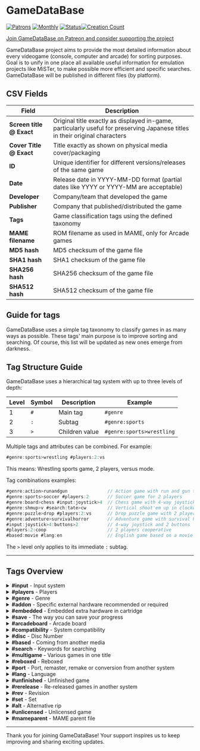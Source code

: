 # GameDataBase

[![Patrons](https://img.shields.io/badge/dynamic/json?url=https%3A%2F%2Fwww.patreon.com%2Fapi%2Fcampaigns%2F11667791&query=data.attributes.patron_count&suffix=%20Patrons&color=FF5441&label=Patreon&logo=Patreon&logoColor=FF5441&style=for-the-badge)](https://patreon.com/GameDataBase)
[![Monthly](https://img.shields.io/endpoint.svg?url=https%3A%2F%2Fshieldsio-patreon.vercel.app%2Fapi%3Fusername%3Dgamedatabase%26type%3Dpledges%26suffix%3D%2520USD%2520%252F%2520MO&color=FF5481&label=Patreon&logo=Patreon&logoColor=FF5441&style=for-the-badge)](https://patreon.com/gamedatabase)
[![Status](https://img.shields.io/badge/Status-Active-success?style=for-the-badge)](https://patreon.com/GameDataBase)[![Creation Count](https://img.shields.io/badge/dynamic/json?url=https%3A%2F%2Fwww.patreon.com%2Fapi%2Fcampaigns%2F11667791&query=data.attributes.creation_count&suffix=%20Entries&color=blue&label=&style=for-the-badge)](https://patreon.com/GameDataBase)

[Join GameDataBase on Patreon and consider supporting the project](https://www.patreon.com/GameDataBase)

GameDataBase project aims to provide the most detailed information about every videogame (console, computer and arcade) for sorting purposes. Goal is to unify in one place all available useful information for emulation projects like MiSTer, to make possible more efficient and specific searches. GameDataBase will be published in different files (by platform).

## CSV Fields

| **Field** | Description |
|-----------|-------------|
| **Screen title @ Exact** | Original title exactly as displayed in-game, particularly useful for preserving Japanese titles in their original characters |
| **Cover Title @ Exact** | Title exactly as shown on physical media cover/packaging |
| **ID** | Unique identifier for different versions/releases of the same game |
| **Date** | Release date in YYYY-MM-DD format (partial dates like YYYY or YYYY-MM are acceptable) |
| **Developer** | Company/team that developed the game |
| **Publisher** | Company that published/distributed the game |
| **Tags** | Game classification tags using the defined taxonomy |
| **MAME filename** | ROM filename as used in MAME, only for Arcade games |
| **MD5 hash** | MD5 checksum of the game file |
| **SHA1 hash** | SHA1 checksum of the game file |
| **SHA256 hash** | SHA256 checksum of the game file |
| **SHA512 hash** | SHA512 checksum of the game file |

## Guide for tags

GameDataBase uses a simple tag taxonomy to classify games in as many ways as possible. These tags' main purpose is to improve sorting and searching. Of course, this list will be updated as new ones emerge from darkness.

## Tag Structure Guide

GameDataBase uses a hierarchical tag system with up to three levels of depth:

| Level | Symbol | Description       | Example                  |
|-------|--------|-------------------|--------------------------|
| 1     | `#`    | Main tag          | `#genre`                |
| 2     | `:`    | Subtag            | `#genre:sports`         |
| 3     | `>`    | Children value    | `#genre:sports>wrestling` |

Multiple tags and attributes can be combined. For example:

```ts
#genre:sports>wrestling #players:2:vs
```

This means: Wrestling sports game, 2 players, versus mode.

Tag combinations examples:

```ts
#genre:action>runandgun               // Action game with run and gun theme
#genre:sports>soccer #players:2       // Soccer game for 2 players
#genre:board>chess #input:joystick>4  // Chess game with 4-way joystick control  
#genre:shmup>v #search:tate>cw        // Vertical shoot'em up in clockwise TATE mode
#genre:puzzle>drop #players:2:vs      // Drop puzzle game with 2 players in versus mode
#genre:adventure>survivalhorror       // Adventure game with survival horror elements
#input:joystick>4:buttons>2           // 4-way joystick and 2 buttons
#players:2:coop                       // 2 players cooperative
#based:movie #lang:en                 // English game based on a movie
```

The `>` level only applies to its immediate `:` subtag.


---

## Tags Overview

<details>
<summary><strong>#input</strong> - Input system</summary>

| Subcategory | Description | Children | Children Description |
|-------------|-------------|----------|--------------------|
| `:joystick` | Joystick | `>2h`<br>`>2v`<br>`>3`<br>`>4`<br>`>8`<br>`>double`<br>`>rotary` | 2-way horizontal<br>2-way vertical<br>3-way<br>4-way<br>8-way<br>Double joystick<br>Rotary joystick |
| `:stick` | Stick | `>twin` | Twin stick |
| `:trackball` | Trackball |  |  |
| `:paddle` | Paddle |  |  |
| `:spinner` | Spinner |  |  |
| `:wheel` | Wheel |  |  |
| `:dial` | Dial |  |  |
| `:lightgun` | Lightgun |  |  |
| `:optical` | Optical device |  |  |
| `:positional` | Positional crank | `>2`<br>`>3` | Two positions<br>Three positions |
| `:buttons` | In-game buttons | `>1`<br>`>2`<br>`>3`<br>`>4`<br>`>5`<br>`>6`<br>`>7`<br>`>8`<br>`>11`<br>`>12`<br>`>19`<br>`>23`<br>`>27`<br>`>pneumatic` | 1 button<br>2 buttons<br>3 buttons<br>4 buttons<br>5 buttons<br>6 buttons<br>7 buttons<br>8 buttons<br>11 buttons<br>12 buttons<br>19 keys<br>23 keys<br>27 keys<br>Pneumatic button |
| `:pedals` | Foot pedals | `>1`<br>`>2` | One pedal<br>Two pedals |
| `:puncher` | Puncher |  |  |
| `:motion` | Motion detection device |  |  |

</details>

<details>
<summary><strong>#players</strong> - Players</summary>

| Subcategory | Description |
|-------------|-------------|
| `:1` | Single player |
| `:2` | 2 players |
| `:3` | 3 players |
| `:4` | 4 players |
| `:5` | 5 players |
| `:6` | 6 players |
| `:8` | 8 players |
| `:9` | 9 players |
| `:10` | 10 players |
| `:12` | 12 players |
| `:vs` | Versus |
| `:coop` | Cooperative |
| `:alt` | Alternating |

</details>

<details>
<summary><strong>#genre</strong> - Genre</summary>

| Subcategory | Description | Children | Children Description |
|-------------|-------------|----------|--------------------|
| `:action` | Action | `>platformer`<br>`>maze`<br>`>blockbreaker`<br>`>runandgun`<br>`>hackandslash`<br>`>metroidvania`<br>`>roguelite` | Platformer<br>Maze<br>Block breaker<br>Run and gun<br>Hack and slash<br>Metroidvania<br>Roguelite |
| `:adventure` | Adventure | `>pointandclick`<br>`>visualnovel`<br>`>survivalhorror`<br>`>text` | Point and click<br>Visual novel<br>Survival horror<br>Text |
| `:board` | Classic analogic board game | `>cards`<br>`>hanafuda`<br>`>chess`<br>`>shougi`<br>`>go`<br>`>mahjong`<br>`>reversi`<br>`>othello`<br>`>party`<br>`>jankenpon` | Classic cards<br>Hanafuda<br>Chess<br>Shōgi<br>Go<br>Mahjong<br>Reversi<br>Othello<br>Party<br>Rock paper scissors |
| `:brawler` | Brawler / Beat'em up |  |  |
| `:fighting` | Fighting | `>melee` | Melee |
| `:minigames` | Minigames |  |  |
| `:parlor` | Classic analogic arcade games | `>pinball`<br>`>jackpot`<br>`>pachinko`<br>`>darts`<br>`>bowling`<br>`>billiards`<br>`>mogurataiji`<br>`>kiddieride`<br>`>mechanical` | Pinball<br>Jackpot<br>Pachinko<br>Darts<br>Bowling<br>Billiards<br>Whac-A-Mole<br>Kiddie ride<br>Mechanical |
| `:quiz` | Quiz |  |  |
| `:racing` | Racing | `>combat`<br>`>driving` | Combat racing<br>Non-competition driving |
| `:rpg` | Role-Playing Game | `>a`<br>`>j`<br>`>s`<br>`>dungeoncrawler` | ARPG / Action RPG<br>JRPG<br>SRPG / Tactics RPG<br>Dungeon crawler |
| `:rhythm` | Rhythm | `>karaoke`<br>`>dance` | Karaoke<br>Dance |
| `:shmup` | Shoot'em up | `>h`<br>`>v`<br>`>i`<br>`>danmaku` | Horizontal<br>Vertical<br>Isometric<br>Bullet hell |
| `:shooting` | Aim-based shooting games | `>gallery`<br>`>rail`<br>`>fps`<br>`>tps` | Shooting gallery<br>Rail shooter<br>FPS / First person Shooter<br>TPS / Third person shooter |
| `:puzzle` | Puzzle | `>drop`<br>`>mind` | Drop pieces puzzle<br>Mind game |
| `:sim` | Simulation | `>strategy`<br>`>cardgame`<br>`>flight`<br>`>train`<br>`>date`<br>`>otome`<br>`>life`<br>`>farm`<br>`>pet`<br>`>fishing`<br>`>god`<br>`>derby`<br>`>building`<br>`>cooking` | Strategy<br>Card game<br>Flight simulator<br>Train simulator<br>Date simulator<br>Otome game / 乙女ゲーム<br>Life simulator<br>Farm simulator<br>Pet simulator<br>Fishing<br>God simulator<br>Derby horse ride<br>Building<br>Cooking |
| `:sports` | Sports | `>soccer`<br>`>basketball`<br>`>baseball`<br>`>volleyball`<br>`>rugby`<br>`>football`<br>`>dodgeball`<br>`>hockey`<br>`>skiing`<br>`>skateboarding`<br>`>snowboarding`<br>`>tennis`<br>`>pingpong`<br>`>paddle`<br>`>squash`<br>`>badminton`<br>`>flyingdisc`<br>`>cycling`<br>`>formula1`<br>`>rally`<br>`>nascar`<br>`>motogp`<br>`>motocross`<br>`>karting`<br>`>jetski`<br>`>golf`<br>`>cricket`<br>`>boxing`<br>`>kickboxing`<br>`>wrestling`<br>`>sumo`<br>`>karate`<br>`>judo`<br>`>kendo`<br>`>taekwondo`<br>`>mma`<br>`>decathlon`<br>`>running`<br>`>archery`<br>`>swimming`<br>`>rowing`<br>`>kayak`<br>`>surf` | Soccer<br>Basketball<br>Baseball<br>Volleyball<br>Rugby<br>American football<br>Dodgeball<br>Ice hockey<br>Skiing<br>Skateboarding<br>Snowboarding<br>Tennis<br>Table tennis<br>Paddle<br>Squash<br>Badminton<br>Flying disc / Frisbee<br>Cycling<br>Formula 1<br>Rally<br>NASCAR<br>Moto GP<br>Motocross<br>Karting<br>Jet ski / PWC<br>Golf<br>Cricket<br>Boxing<br>Kickboxing<br>Wrestling<br>Sumo<br>Karate<br>Judo<br>Kendo<br>Taekwondo<br>Mixed Martial Arts / MMA<br>Decathlon<br>Running<br>Archery<br>Swimming<br>Rowing<br>Kayak<br>Surf |
| `:notagame` | Not a game | `>educational`<br>`>drawing`<br>`>popcorn`<br>`>purikura`<br>`>redemption`<br>`>media`<br>`>application`<br>`>test`<br>`>sdk`<br>`>slideshow`<br>`>sound` | Educational<br>Drawing<br>Popcorn<br>Photo stickers<br>Redemption<br>Media<br>Application<br>Test<br>Software Development Kit<br>Picture slideshow<br>Only sound |

</details>

<details>
<summary><strong>#addon</strong> - Specific external hardware recommended or required</summary>

| Subcategory | Description | Children | Children Description |
|-------------|-------------|----------|--------------------|
| `:peripheral` | Peripheral | `>megacd`<br>`>super32x`<br>`>disksystem`<br>`>sufami`<br>`>64dd`<br>`>cdromrom` | SEGA Mega-CD / SEGA-CD<br>SEGA Super 32X / MegaDrive 32X / Genesis 32X<br>Nintendo Famicom Disk System / ディスクシステム<br>Bandai SuFami Turbo / スーファミターボ<br>Nintendo 64DD<br>NEC CD-ROM² / Super CD-ROM² / Arcade CD-ROM² / PC Engine Duo / TurboGrafx-CD / TurboDuo |
| `:controller` | Special controller | `>bikehandle`<br>`>paddlecontrol`<br>`>sportspad`<br>`>6button`<br>`>activator`<br>`>xe1ap`<br>`>avenuepad3`<br>`>avenuepad6`<br>`>10key`<br>`>arkanoid`<br>`>familytrainera`<br>`>familytrainerb`<br>`>reeladapter`<br>`>powerglove`<br>`>mahjong`<br>`>hypershot`<br>`>ddr`<br>`>taikanfamicom`<br>`>hardwarebike`<br>`>pachinko`<br>`>hissatsupachinko`<br>`>pashislot`<br>`>horitrack`<br>`>uforce`<br>`>smash`<br>`>lifefitness`<br>`>taptapmat`<br>`>teevgolf`<br>`>lasabirdie`<br>`>tsurikon64`<br>`>partytap`<br>`>climberstick`<br>`>juujikeycover` | SEGA Bike Handle<br>SEGA Paddle Control<br>SEGA Sports Pad<br>SEGA Six Button Control Pad<br>SEGA Activator<br>Dempa Micomsoft XE-1 AP<br>NEC Avenue Pad 3<br>NEC Avenue Pad 6<br>NEC 10 Key Controller Pad<br>Taito Arkanoid controller<br>Bandai Family Trainer Mat A / ファミリートレーナー マットA / Power Pad Side A / Family Fun Fitness A<br>Bandai Family Trainer Mat B / ファミリートレーナー マットB / Power Pad Side B / Family Fun Fitness B<br>Bandai Reel Adapter<br>Mattel Power Glove<br>CAPCOM Mahjong Controller / Mahjong Controller II / 麻雀コントローラー<br>Konami HyperShot<br>Konami Dance Dance Revolution controller<br>Konami Taikan Famicom / 大汗ファミコン<br>Varie Hardware Bike / ハードウーアバイク<br>Coconuts Pachinko Controller / パチンココントローラー<br>Sunsoft Hissatsu Pachinko Controller / 必殺パチンココントローラー<br>Sammy Jissen! PachiSlo Controller / 実戦! パチスロ コントローラー<br>Hori Track / ホリトラック<br>Brøderbund UForce<br>Realtec Smash Controller<br>Life Fitness Exertainment System<br>IGS Tap-Tap Mat + Tonkachi / タップタップマット + トンカチ<br>Sports Sciences TeeVGolf<br>Ricoh Lasabirdie / レーザーバーディー<br>ASCII Tsurikon 64 / つりコン64<br>PR21 Party Tap<br>Nichibutsu Climber Stick / クライマー・スティック<br>NAMCO Jūji Key Cover / 十字キーカバー |
| `:lightgun` | Lightgun | `>lightphaser`<br>`>menacer`<br>`>zapper`<br>`>superscope`<br>`>justifier`<br>`>laserscope`<br>`>bandaihypershot`<br>`>gamegun`<br>`>ap74` | SEGA Light Phaser<br>SEGA Menacer<br>Nintendo Zapper<br>Nintendo Super Scope<br>Konami The Justifier / サ・ジャスティファイアー<br>Konami LaserScope<br>Bandai Hyper Shot / ハイパーショット<br>American Laser GameGun<br>Jäger AP74 |
| `:mouse` | Mouse | `>md`<br>`>sfc`<br>`>pce`<br>`>pcfx`<br>`>n64` | SEGA Mouse<br>Nintendo Super Famicom Mouse / スーパーファミコンマウス / Super NES Mouse<br>NEC PC Engine Mouse<br>NEC PC-FX Mouse<br>Nintendo 64 Mouse |
| `:keyboard` | Typing keyboard | `>fc`<br>`>n64`<br>`>workboy` | Famicom Keyboard<br>Nintendo 64 Keyboard<br>Fabtek WorkBoy |
| `:multitap` | Multitap for adding more controllers to the same system | `>segatap`<br>`>4playersadaptor`<br>`>super`<br>`>pce`<br>`>4wayplay` | SEGA Tap / Multiplayer / Team Player / セガタップ<br>Hori 4 Player Adaptor / Nintendo Four Score<br>Hudson Super Multitap<br>Hudson Multitap / NEC TurboTap<br>Electronic Arts 4 Way Play |
| `:link` | Hardware for interconnecting systems | `>taisencable`<br>`>gamelinkcable`<br>`>fourplayeradapter`<br>`>comcable`<br>`>linkup`<br>`>ngplink`<br>`>radiounitwireless`<br>`>setsuzoku`<br>`>senyoucord`<br>`>bb2interface`<br>`>voicerkun` | SEGA Game Gear Taisen Cable / Gear-to-Gear Cable<br>Nintendo Tsūshin Cable / Game Link Cable<br>Nintendo Four Player Adapter<br>NEC COM Cable / TurboExpress<br>Technopop Link-up Cable<br>SNK NeoGeo Pocket Link Cable<br>SNK Musen Unit / Radio Unit Wireless Adaptor<br>SNK NeoGeo Pocket-Dreamcast Setsuzoku Cable / ネオジオポケット／ドリームキャスト接続ケーブル<br>Epoch Sen'yō Setsuzoku Cord / 専用接続コード<br>Epoch Barcode Battler II Interface / BBII Interface / バーコードバトラーIIインターフェース<br>Koei Voicer-kun / ボイサーくん |
| `:expansion` | Additional hardware for expansing system capabilities | `>fmsoundunit`<br>`>memorypak`<br>`>samegame`<br>`>expansionpak`<br>`>megald`<br>`>ldromrom`<br>`>supersystemcard`<br>`>arcadecard`<br>`>gamesexpresscard` | SEGA FM Sound Unit / FMサウンドユニット<br>Nintendo Satellaview 8M Memory Pak / サテラビュー 8Mメモルーパック<br>Hudson SameGame Cassette / 鮫亀カセット<br>Nintendo Memory Kakuchō Pak / メモリー拡張パック / Expansion Pak<br>Pioneer LaserActive PAC-S / SEGA Mega-LD<br>Pioneer LaserActive PAC-N / NEC LD-ROM²<br>NEC PC Engine Super System Card CD-ROM²<br>NEC PC Engine Arcade Card Pro CD-ROM² / NEC PC Engine Arcade Card Duo CD-ROM²<br>Games Express CD Card |
| `:lockon` | Lock-on cartridge | `>supergameboy`<br>`>transferpak`<br>`>datach`<br>`>deckenhancer`<br>`>oyagame`<br>`>qtai`<br>`>karaokestudio`<br>`>sxt2`<br>`>tristar` | Nintendo Super GameBoy / Super GameBoy 2 / スーパーゲームボーイ<br>Nintendo 64GB Pak / 64GBパック / Transfer Pak<br>Bandai Datach Joint ROM System / データック<br>Camerica Aladdin Deck Enhancer<br>Sunsoft Oyagame / 親ガメ<br>Konami QTai / Q太<br>Bandai Karaoke Studio / カラオケスタジオ<br>Super X-Terminator 2 Sasuke / サスケ<br>Tri-Star |
| `:backup` | Back-up based accessory for saving progress | `>backupramcart`<br>`>controllerpak`<br>`>smartmediacard`<br>`>datarecorder`<br>`>battlebox`<br>`>tennokoe`<br>`>memorybase128`<br>`>turbofile` | Mega-CD Back Up RAM Cartridge / バックアップRAMカートリッジ<br>Nintendo Controller Pak / コントローラパック<br>Hagiwara Syscom SmartMedia Card<br>Panasonic Famicom Data Recorder / データレコーダ<br>IGS Battle Box / バトルボックス<br>Hudson Ten no Koe 2 / Ten no Koe Bank / 天の声 / NEC Backup Booster I / Backup Booster II / バックアップブースター / NEC TurboBooster-Plus<br>NEC Memory Base 128 / メモリーベース128<br>ASCII Turbo File / Turbo File II / Turbo File GB / ターボファイル / Turbo File Adapter / ターボファイルアダプター / Turbo File Twin / ターボファイルツイン |
| `:online` | Online based accessory | `>megamodem`<br>`>megaanser`<br>`>toshokan`<br>`>segachannel`<br>`>xband`<br>`>meganet`<br>`>teleplay`<br>`>networksystem`<br>`>ndm24`<br>`>satellaview`<br>`>randnetmodem` | SEGA Mega Modem / メガモデム<br>SEGA Mega Anser / メガアンサー<br>SEGA Game Toshokan / ゲーム図書館<br>SEGA Channel / セガチャンネル<br>Catapult XB∀ND<br>Tec Toy MegaNet<br>Baton Teleplay System<br>Nintendo Family Computer Network System / ファミリーコンピュータ ネットワークシステム<br>NTT Data Tsūshin Modem NDM24 / 通信モデムNDM24<br>Nintendo SatellaView / サテラビュー<br>Randnet Modem / ランドネット |
| `:vibration` | Vibration | `>rumblepak` | Nintendo Shindō Pak / 振動パック / Rumble Pak |
| `:glasses` | Glasses | `>3dglasses`<br>`>segavr`<br>`>3dsystem`<br>`>3dgoggle` | SEGA 3-D Glasses / セガ3-Dグラス<br>SEGA VR Headset<br>Nintendo Famicom 3D System / ファミコン3Dシステム<br>Pioneer LaserActive 3D Goggle / 3D ゴーグル / 3-D Goggles |
| `:mic` | Microphone | `>n64`<br>`>vrs` | Nintendo 64 Mic<br>VRS / Onseininshiki System / 音声認識システム / Voice Recognition Unit |
| `:drawing` | Drawing board | `>graphicboard`<br>`>illustbooster`<br>`>oekakids` | SEGA Graphic Board<br>NEC Illust Booster<br>Bandai Oekakids / おえかキッズ |
| `:health` | Health monitoring | `>catalyst`<br>`>biosensor` | HeartBeat Catalyst<br>SETA Bio Sensor |
| `:midi` | MIDI Keyboard | `>miracle`<br>`>pianokeyboard` | The Miracle MIDI Keyboard<br>Konami MIDI Keyboard |
| `:rob` | Nintendo Family Computer Robot /  ファミリーコンピュータ　ロボット/ R.O.B. / Robotic Operating Buddy | `>gyro`<br>`>block` | Gyro Set / ジャイロ　セット<br>Block Set / ブロック セット |
| `:printer` | Printer | `>pocketprinter`<br>`>printbooster` | Nintendo Pocket Printer / GameBoy Printer<br>NEC Print Booster |
| `:barcodeboy` | NAMCOT Barcode Boy |  |  |
| `:rss` | Roland Sound Space |  |  |
| `:pocketcamera` | Nintendo Pocket Camera / ポケットカメラ / GameBoy Camera |  |  |
| `:capturecassette` | Nintendo 64 Capture Cassette |  |  |
| `:photoreader` | NEC Photo Reader |  |  |
| `:develobox` | Tokuma Shoten Develo Box / でべろ Box |  |  |
| `:teststation` | Nintendo NES Test Station |  |  |

</details>

<details>
<summary><strong>#embedded</strong> - Embedded extra hardware in cartridge</summary>

| Subcategory | Description | Children | Children Description |
|-------------|-------------|----------|--------------------|
| `:backup` | Back-up embeded system for saving progress | `>battery`<br>`>flashram`<br>`>feram`<br>`>eeprom` | Battery backed SRAM<br>Flash RAM<br>Ferroelectric RAM<br>EEPROM |
| `:chip` | Enhancement chip | `>ram`<br>`>rtc`<br>`>svp`<br>`>mmc5`<br>`>dsp1`<br>`>dsp1a`<br>`>dsp1b`<br>`>dsp2`<br>`>dsp3`<br>`>dsp4`<br>`>sa1`<br>`>sdd1`<br>`>sfx1`<br>`>sfx2`<br>`>obc1`<br>`>vrc6`<br>`>vrc7`<br>`>n163`<br>`>fme7`<br>`>5a`<br>`>5b`<br>`>m50805`<br>`>7755`<br>`>7756`<br>`>cx4`<br>`>spc7110`<br>`>st010`<br>`>st011`<br>`>st018` | Extra RAM<br>Real-Time Clock<br>SEGA Virtua Processor / SVP<br>Nintendo MMC5<br>Nintendo DSP-1<br>Nintendo DSP-1a<br>Nintendo DSP-1b<br>Nintendo DSP-2<br>Nintendo DSP-3<br>Nintendo DSP-4<br>Nintendo SA-1<br>Nintendo S-DD1<br>Nintendo Super FX GSU-1<br>Nintendo Super FX GSU-2<br>Nintendo OBC-1<br>Konami VRC VI<br>Konami VRC VII<br>NAMCO 163<br>Sunsoft FME-7<br>Sunsoft 5A<br>Sunsoft 5B<br>Mitsubishi M50805<br>NEC µPD7755C<br>NEC µPD7756C<br>CAPCOM CX4<br>Epson SPC7110<br>SETA ST010<br>SETA ST011<br>SETA ST018 |
| `:slot` | Slot in cartridge | `>rj11`<br>`>jcart`<br>`>lockon`<br>`>kogame`<br>`>gameboy`<br>`>gamelink`<br>`>smartmedia` | RJ-11 port<br>Codemasters J-Cart<br>SEGA Sonic & Knuckles Lock-On Technology<br>Sunsoft Kogame Cassette / 子ガメカセット<br>Nintendo GameBoy cartridge<br>Nintendo Tsūshin Cable port / 通信ケーブル / GameLink<br>Tokyo Electron SmartMedia Double Slot |
| `:led` | LED |  |  |
| `:gbkiss` | Hudson GB Kiss |  |  |
| `:pocketsonar` | Bandai Pocket Sonar |  |  |

</details>

<details>
<summary><strong>#save</strong> - The way you can save your progress</summary>

| Subcategory | Description |
|-------------|-------------|
| `:backup` | Memory backup |
| `:password` | Password |

</details>

<details>
<summary><strong>#arcadeboard</strong> - Arcade board</summary>

| Subcategory | Description | Children | Children Description |
|-------------|-------------|----------|--------------------|
| `:capcom` | CAPCOM board | `>cps`<br>`>cpsdash`<br>`>cpschanger`<br>`>cps2`<br>`>cps3` | CAPCOM CP System<br>CAPCOM CP System Dash<br>CAPCOM CP System Changer<br>CAPCOM CP System II<br>CAPCOM CP System III |
| `:sega` | SEGA board | `>vco`<br>`>system1`<br>`>system2`<br>`>system16`<br>`>system16a`<br>`>system16b`<br>`>system16c`<br>`>system18`<br>`>system24`<br>`>system32`<br>`>multi32`<br>`>systemc`<br>`>systemc2`<br>`>systeme`<br>`>xboard`<br>`>yboard`<br>`>stv` | SEGA VCO Object<br>SEGA System 1<br>SEGA System 2<br>SEGA System 16<br>SEGA System 16A<br>SEGA System 16B<br>SEGA System 16C<br>SEGA System 18<br>SEGA System 24<br>SEGA System 32<br>SEGA System Multi 32<br>SEGA System C<br>SEGA System C-2<br>SEGA System E<br>SEGA X Board<br>SEGA Y Board<br>SEGA Titan Video |
| `:irem` | Irem board | `>m10`<br>`>m15`<br>`>m27`<br>`>m52`<br>`>m57`<br>`>m58`<br>`>m62`<br>`>m63`<br>`>m72`<br>`>m75`<br>`>m77`<br>`>m81`<br>`>m82`<br>`>m84`<br>`>m85`<br>`>m90`<br>`>m92`<br>`>m97`<br>`>m107` | Irem M10<br>Irem M15<br>Irem M27<br>Irem M52<br>Irem M57<br>Irem M58<br>Irem M62<br>Irem M63<br>Irem M72<br>Irem M75<br>Irem M77<br>Irem M81<br>Irem M82<br>Irem M84<br>Irem M85<br>Irem M90<br>Irem M92<br>Irem M97<br>Irem M107 |
| `:snk` | SNK board | `>mvs` | SNK Multi Video System / MVS |
| `:taito` | Taito board | `>xsystem`<br>`>bsystem`<br>`>hsystem`<br>`>lsystem`<br>`>zsystem`<br>`>osystem`<br>`>f1system`<br>`>f2system`<br>`>f3system`<br>`>lgsystem` | Taito X System<br>Taito B System<br>Taito H System<br>Taito L System<br>Taito Z System<br>Taito O System<br>Taito F1 System / F2 System Extended<br>Taito F2 System<br>Taito F3 System<br>Taito LG System |
| `:toaplan` | Toaplan board | `>version1`<br>`>version2` | Toaplan Version 1<br>Toaplan Version 2 |
| `:jaleco` | Jaleco board | `>megasystem1` | Jaleco Mega System 1 |

</details>

<details>
<summary><strong>#compatibility</strong> - System compatibility</summary>

| Subcategory | Description | Children | Children Description |
|-------------|-------------|----------|--------------------|
| `:sg1000` | SEGA SG-1000 | `>sc3000`<br>`>othello` | SEGA SC-3000<br>Othello Multivision |
| `:mark3` | SEGA Mark III / master System | `>mycard`<br>`>epmycard`<br>`>thesegacard`<br>`>themegacartridge`<br>`>silvercartridge`<br>`>goldcartridge1`<br>`>goldcartridge2`<br>`>goldcartridge4` | SEGA My Card<br>SEGA EP My Card<br>The SEGA Card<br>The Mega Cartridge (Japan)<br>Silver Cartridge<br>Gold Cartridge (1 mega)<br>Gold Cartridge (2 mega)<br>Gold Cartridge (4 mega) |
| `:disksystem` | Famicom Disk System | `>dw` | Disk Writer |
| `:gameboy` | Nintendo GameBoy | `>mono`<br>`>color`<br>`>sgb`<br>`>np` | Monochrome<br>Color<br>Super GameBoy<br>Nintendo Power / ニンテンドウパワー / GB Memory Cartridge / GBメモリカートリッジ |
| `:superfamicom` | Nintendo Super Famicom / Super Nintendo Entertainment System / SNES | `>hirom`<br>`>lorom`<br>`>exhirom`<br>`>exlorom`<br>`>nss`<br>`>soundlink`<br>`>np`<br>`>gs` | HiROM<br>LoROM<br>Extended HiROM<br>Extended LoRom<br>Nintendo Super System / NSS<br>SoundLink / サウンドリンクゲーム / VoiceLink / 音声連動ゲーム<br>Nintendo Power / ニンテンドウパワー / SF Memory Cassette / SFメモリカセット<br>Nintendo Gateway System |
| `:pcengine` | NEC PC Engine | `>supergrafx` | PC SuperGrafx |
| `:neogeopocket` | NeoGeo Pocket | `>mono`<br>`>color` | Monochrome<br>Color |

</details>

<details>
<summary><strong>#disc</strong> - Disc Number</summary>

| Subcategory | Description |
|-------------|-------------|
| `:1` | Disc 1 |
| `:2` | Disc 2 |
| `:3` | Disc 3 |
| `:4` | Disc 4 |
| `:children` | No description |

</details>

<details>
<summary><strong>#based</strong> - Coming from another media</summary>

| Subcategory | Description |
|-------------|-------------|
| `:manganime` | Manga and/or anime |
| `:movie` | Movie |
| `:disney` | Walt Disney |
| `:dnd` | Dungeons & Dragons |
| `:jurassicpark` | Jurassic Park |
| `:looneytunes` | Looney Tunes |
| `:marvel` | Marvel Comics |
| `:simpsons` | The Simpsons |
| `:smurfs` | The Smurfs / Les Schtroumpfs / Los Pitufos / Die Schlümpfe |
| `:starwars` | Star Wars |
| `:tmnt` | Teenage Mutant Ninja Turtles |

</details>

<details>
<summary><strong>#search</strong> - Keywords for searching</summary>

| Subcategory | Description | Children | Children Description |
|-------------|-------------|----------|--------------------|
| `:franchise` | Games that belong to the same game series | `>castlevania`<br>`>dragonslayer`<br>`>wonderboy` | Castlevania / Akumajō Dracula / 悪魔城ドラキュラ<br>Dragon Slayer<br>Wonder Boy |
| `:feature` | This character/s appear/s in this game | `>alien`<br>`>asterix`<br>`>batman`<br>`>compatihero`<br>`>dracula`<br>`>donald`<br>`>gundam`<br>`>kuniokun`<br>`>mario`<br>`>mickey`<br>`>pacman`<br>`>sherlock`<br>`>sonic`<br>`>spiderman`<br>`>superman`<br>`>xmen` | Alien xenomorph<br>Astérix & Obélix<br>Batman<br>Compati Hero / コンパチヒーロー<br>Dracula<br>Donald Duck<br>Gundam / ガンダム<br>Kunio-kun / くにおくん<br>Mario / マリオ<br>Mickey Mouse<br>Pac-Man / パックマン<br>Sherlock Holmes<br>Sonic The Hedgehog / ソニック・ザ・ヘッジホッグ<br>Spider-Man<br>Superman<br>X-Men |
| `:tate` | Vertical screen orientation | `>cw`<br>`>ccw` | Clockwise<br>Counter clockwise |
| `:3d` | Game uses some kind of 3D effect | `>stereo`<br>`>anaglyph` | Stereoscopic 3D<br>Anaglyph 3D |
| `:keyword` | Other specific game features | `>strip`<br>`>promo`<br>`>qsound`<br>`>dolby`<br>`>rs`<br>`>official`<br>`>endorsed`<br>`>brand` | Stripped girls as a stage clear reward<br>Promotional not-for-sale limited product<br>QSound support<br>Dolby Surround<br>Response Sound System / レスポンス　サウンド　システム / RS<br>Official sports game<br>Endorsed by public figure<br>Endorsed by company or brand |

</details>

<details>
<summary><strong>#multigame</strong> - Various games in one title</summary>

| Subcategory | Description |
|-------------|-------------|
| `:compilation` | Compilation of previously released games |

</details>

<details>
<summary><strong>#reboxed</strong> - Reboxed</summary>

| Subcategory | Description |
|-------------|-------------|
| `:bios` | BIOS included game |
| `:bluebox` | Blue Box |
| `:purplebox` | Purple Box |
| `:classicedition` | Classic Edition |
| `:segaclassic` | SEGA Classic |
| `:kixxedition` | Kixx Edition |
| `:megadrive3` | Tec Toy MegaDrive 3 |
| `:megadrive4` | Tec Toy MegaDrive 4 |
| `:reactor` | AtGames Reactor |
| `:gopher` | AtGames Gopher |
| `:meisaku` | Meisaku Collection |
| `:majesco` | Majesco |
| `:megahit` | Mega Hit Series |
| `:konamiclassics` | Konami Classics |
| `:eaclassics` | Console Classics |
| `:videogameclassics` | Accolade Video Game Classics |
| `:gamenokanzume` | Game no Kanzume Otokuyō / ゲームのかんづめ お徳用 |
| `:soundware` | Koei SoundWare audio CD |
| `:playerschoice` | Players Choice / Million Seller |
| `:classicserie` | Nintendo Classic Serie |
| `:kousenjuu` | Kōsenjū Series / 光線銃シリーズ |
| `:disneysclassic` | Disney's Classic Video Games |
| `:snkbestcollection` | Best Collection |
| `:xeye` | JVC X'Eye |
| `:limitedrun` | Limited Run |
| `:famicombox` | Nintendo FamicomBox |
| `:superfamicombox` | Nintendo Super FamicomBox |

</details>

<details>
<summary><strong>#port</strong> - Port, remaster, remake or conversion from another system</summary>

| Subcategory | Description | Children | Children Description |
|-------------|-------------|----------|--------------------|
| `:arcade` | Arcade |  |  |
| `:commodore` | Commodore | `>c64`<br>`>amiga` | Commodore 64 / C64<br>Amiga |
| `:apple` | Apple | `>apple2`<br>`>mac` | Apple II<br>Macintosh |
| `:bbcmicro` | Acorn BBC Micro |  |  |
| `:dragon32` | Dragon 32 |  |  |
| `:elektronika60` | Elektronika 60 / Электроника 60 |  |  |
| `:spectrum` | Sinclair ZX Spectrum |  |  |
| `:atari` | Atari | `>atari400`<br>`>atarist`<br>`>atari2600`<br>`>lynx` | Atari 400<br>Atari ST<br>Atari 2600<br>Lynx |
| `:nec` | NEC / Nippon Electric Company | `>pc88`<br>`>pc98`<br>`>pcengine`<br>`>cdromrom` | PC-8801<br>PC-9801<br>PC Engine / PCエンジン / TurboGrafx / TurboGrafx-16<br>CD-ROM² / シーディーロムロム / TurboGrafx-CD |
| `:msx` | MSX | `>2` | MSX2 |
| `:sharp` | Sharp | `>x1`<br>`>mz700`<br>`>x68000` | Sharp X1<br>Sharp MZ<br>X68000 |
| `:pc` | PC DOS |  |  |
| `:sega` | SEGA / セガ | `>sg1000`<br>`>mark3`<br>`>gamegear`<br>`>megadrive`<br>`>megacd`<br>`>saturn`<br>`>dreamcast` | SG-1000<br>Mark III / マークIII / Master System / マスターシステム<br>Game Gear / ゲームギア<br>MegaDrive / メガドライブ / Genesis<br>SEGA Mega-CD / メガシーディー / SEGA-CD<br>SEGA Saturn / セガサターン<br>Dreamcast / ドリームキャスト |
| `:nintendo` | Nintendo / 任天堂 | `>famicom`<br>`>superfamicom`<br>`>gameboy`<br>`>gbc`<br>`>gba` | Famicom / Family Computer / ファミリーコンピュータ / Nintendo Entertainment System / NES<br>Super Famicom / スーパーファミコン / Super Nintendo Entertainment System / SNES<br>GameBoy / ゲームボーイ<br>GameBoy Color / ゲームボーイカラー<br>GameBoy Advance / ゲームボーイアドバンス / GBA |
| `:sony` | Sony / ソニー | `>playstation` | PlayStation / プレイステーション |
| `:3do` | Panasonic 3DO / スリーディーオー |  |  |
| `:laseractive` | Pioneer LaserActive / レーザーアクティブ |  |  |
| `:fmtowns` | Fujitsu FM Towns / エフエムタウンズ |  |  |

</details>

<details>
<summary><strong>#lang</strong> - Language</summary>

| Subcategory | Description |
|-------------|-------------|
| `:en` | English |
| `:es` | Spanish / Español |
| `:fr` | French / Français |
| `:pt` | Portuguese / Português |
| `:de` | German / Deutsch |
| `:it` | Italian / Italiano |
| `:sv` | Swedish / Svenska |
| `:nl` | Dutch / Nederlands |
| `:da` | Danish / Dansk |
| `:no` | Norwegian / Norsk |
| `:fi` | Finnish / Suomi |
| `:cs` | Czech / Čeština |
| `:sl` | Slovenian / Slovenščina |
| `:ru` | Russian / Русский |
| `:ja` | Japanese / 日本語 |
| `:zh` | Simplified Chinese / 汉语 |
| `:ch` | Chinese / 漢語 |
| `:ko` | Korean / 한국어 |
| `:fremen` | Fremen |

</details>

<details>
<summary><strong>#unfinished</strong> - Unfinished game</summary>

| Subcategory | Description | Children | Children Description |
|-------------|-------------|----------|--------------------|
| `:beta` | Beta | `>1`<br>`>2`<br>`>3`<br>`>4`<br>`>5` | Beta 1<br>Beta 2<br>Beta 3<br>Beta 4<br>Beta 5 |
| `:proto` | Prototype | `>1`<br>`>2`<br>`>3`<br>`>4` | Proto 1<br>Proto 2<br>Proto 3<br>Proto 4 |
| `:demo` | Demo | `>1`<br>`>2`<br>`>auto`<br>`>kiosk` | Demo 1<br>Demo 2<br>Automatic<br>Kiosk |
| `:sample` | Sample |  |  |
| `:debug` | Debug |  |  |
| `:competition` | Competition |  |  |

</details>

<details>
<summary><strong>#rerelease</strong> - Re-released games in another system</summary>

| Subcategory | Description | Children | Children Description |
|-------------|-------------|----------|--------------------|
| `:virtualconsole` | Nintendo Virtual Console | `>wii`<br>`>wiiu`<br>`>3ds` | Nintendo Wii Virtual Console<br>Nintendo Wii-U Virtual Console<br>Nintendo 3DS Virtual Console |
| `:switchonline` | Nintendo Switch Online |  |  |
| `:ereader` | Nintendo e-Reader |  |  |
| `:animalcrossing` | Nintendo Dōbutsu no Mori+ / どうぶつの森+ / Animal Crossing |  |  |
| `:supermario25` | Nintendo Super Mario Collection (Super Mario 25 Shūnen) / スーパーマリオコレクション スペシャルパック (スーパーマリオ25周年) / Super Mario All-Stars (25th Anniversary) |  |  |
| `:capcomtown` | CAPCOM Town |  |  |
| `:namcoanthology` | NAMCO Anthology | `>1`<br>`>2` | NAMCO Anthology 1<br>NAMCO Anthology 2 |
| `:namcot` | NAMCOT Collection / ナムコットコレクション | `>1`<br>`>2` | NAMCO Museum Archives Volume 1<br>NAMCO Museum Archives Volume 2 |
| `:castlevaniaanniversary` | Akumajō Dracula Anniversary Collection / 悪魔城ドラキュラ Anniversary Collection / Castlevania Anniversary Collection |  |  |
| `:castlevaniaadvance` | Castlevania Advance Collection |  |  |
| `:contraanniversary` | Contra Anniversary Collection / 魂斗羅 Anniversary Collection |  |  |
| `:cowabunga` | Teenage Mutant Ninja Turtles: The Cowabunga Collection |  |  |
| `:dariuscozmic` | Darius Cozmic Collection |  |  |
| `:rockmanclassic` | Rockman Classic Collection / ロックマン クラシックス コレクション / Megaman Legacy Collection | `>1`<br>`>2`<br>`>x`<br>`>x2` | Rockman Classic Collection / ロックマン クラシックス コレクション / Megaman Legacy Collection<br>Rockman Classic Collection 2 / ロックマン クラシックス コレクション 2 / Megaman Legacy Collection 2<br>Rockman X Anniversary Collection / ロックマンX アニバーサリー コレクション / Megaman X Legacy Collection<br>Rockman X Anniversary Collection 2 / ロックマンX アニバーサリー コレクション 2 / Megaman X Legacy Collection 2 |
| `:seikendensetsu` | Seiken Densetsu Collection / 聖剣伝説 Collection / Collection of Mana |  |  |
| `:disneyclassic` | Disney Classic Games Collection |  |  |
| `:bubsytwofur` | Bubsy Two-Fur |  |  |
| `:blizzardarcadecollection` | Blizzard Arcade Collection |  |  |
| `:qubyte` | QUByte Classics |  |  |
| `:limitedrun` | Limited Run Games |  |  |
| `:iam8bit` | iam8bit |  |  |
| `:steam` | Steam |  |  |
| `:sonicclassic` | Sonic Classic Collection |  |  |
| `:sonicmegacollection` | Sonic Mega Collection / Sonic Mega Collection+ |  |  |
| `:mdclassics` | SEGA MegaDrive Classics / SEGA Genesis Classics |  |  |
| `:smashpack` | SEGA Smash Pack |  |  |
| `:segaages` | SEGA Ages | `>2500` | SEGA Ages 2500 |
| `:3dfukkoku` | SEGA 3D Fukkoku Archives / セガ3D復刻アーカイブス / SEGA 3D Classics Collection |  |  |
| `:mdmini` | SEGA MegaDrive Mini / SEGA Genesis Mini | `>1`<br>`>2` | SEGA MegaDrive Mini / SEGA Genesis Mini<br>SEGA MegaDrive Mini 2 / SEGA Genesis Mini 2 |
| `:sfcmini` | Nintendo Super Famicom Classic Mini / スーパーファミコン クラシックミニ / Super Nintendo Entertainment System Classic Mini |  |  |
| `:gamenokanzume` | Game no Kanzume / ゲームのかんづめ | `>1`<br>`>2` | Game no Kanzume Vol.1 / ゲームのかんづめ Vol.1<br>Game no Kanzume Vol.2 / ゲームのかんづめ Vol.2 |
| `:fightnightround2` | Fight Night Round 2 (GameCube version) |  |  |

</details>

<details>
<summary><strong>#rev</strong> - Revision</summary>

| Subcategory | Description |
|-------------|-------------|
| `:1` | Revision 1 |
| `:2` | Revision 2 |
| `:3` | Revision 3 |
| `:4` | Revision 4 |
| `:5` | Revision 5 |
| `:a` | Revision A |
| `:b` | Revision B |
| `:c` | Revision C |
| `:d` | Revision D |
| `:e` | Revision E |
| `:g` | Revision G |

</details>

<details>
<summary><strong>#set</strong> - Set</summary>

| Subcategory | Description |
|-------------|-------------|
| `:1` | Set 1 |
| `:2` | Set 2 |
| `:3` | Set 3 |
| `:4` | Set 4 |
| `:5` | Set 5 |
| `:6` | Set 6 |
| `:7` | Set 7 |
| `:8` | Set 8 |

</details>

<details>
<summary><strong>#alt</strong> - Alternative rip</summary>

| Subcategory | Description |
|-------------|-------------|
| `:1` | Alternative 1 |
| `:2` | Alternative 2 |
| `:3` | Alternative 3 |

</details>

<details>
<summary><strong>#unlicensed</strong> - Unlicensed game</summary>

| Subcategory | Description |
|-------------|-------------|
| `:bootleg` | Bootleg/pirated game |
| `:hack` | Hacked game |
| `:clone` | Cloned game |
| `:translation` | Translation |
| `:aftermarket` | Made after original market cycle |

</details>

<details>
<summary><strong>#mameparent</strong> - MAME parent file</summary>


</details>



---

Thank you for joining GameDataBase! Your support inspires us to keep improving and sharing exciting updates.
